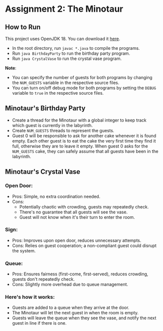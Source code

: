 # Assignment 2: The Minotaur

## How to Run

This project uses OpenJDK 18. You can download it [here](https://jdk.java.net/archive/).

- In the root directory, run `javac *.java` to compile the programs.
- Run `java BirthdayParty` to run the birthday party program.
- Run `java CrystalVase` to run the crystal vase program.

**Note**:

- You can specify the number of guests for both programs by changing the `NUM_GUESTS` variable in the respective source files.
- You can turn on/off debug mode for both programs by setting the `DEBUG` variable to `true` in the respective source files.

## Minotaur's Birthday Party

- Create a thread for the Minotaur with a global integer to keep track which guest is currently in the labyrinth.
- Create `NUM_GUESTS` threads to represent the guests.
- Guest 0 will be responsible to ask for another cake whenever it is found empty. Each other guest is to eat the cake the very first time they find it full, otherwise they are to leave it empty. When guest 0 asks for the `NUM_GUESTS` cake, they can safely assume that all guests have been in the labyrinth.

## Minotaur's Crystal Vase

### Open Door:

- Pros: Simple, no extra coordination needed.
- Cons:
  - Potentially chaotic with crowding, guests may repeatedly check.
  - There's no guarantee that all guests will see the vase.
  - Guest will not know when it's their turn to enter the room.

### Sign:

- Pros: Improves upon open door, reduces unnecessary attempts.
- Cons: Relies on guest cooperation; a non-compliant guest could disrupt the system.

### Queue:

- Pros: Ensures fairness (first-come, first-served), reduces crowding, guests don't repeatedly check.
- Cons: Slightly more overhead due to queue management.

### Here's how it works:

- Guests are added to a queue when they arrive at the door.
- The Minotaur will let the next guest in when the room is empty.
- Guests will leave the queue when they see the vase, and notify the next guest in line if there is one.
